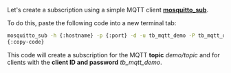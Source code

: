 Let's create a subscription using a simple MQTT client <a href='https://mosquitto.org/man/mosquitto_sub-1.html' target="_blank">**mosquitto_sub**</a>.

To do this, paste the following code into a new terminal tab:

```bash
mosquitto_sub -h {:hostname} -p {:port} -d -u tb_mqtt_demo -P tb_mqtt_demo -t demo/topic -v -V mqttv5 -x 300
{:copy-code}
```

This code will create a subscription for the MQTT **topic** <i>demo/topic</i> and for clients with the **client ID and password** <i>tb_mqtt_demo</i>.
